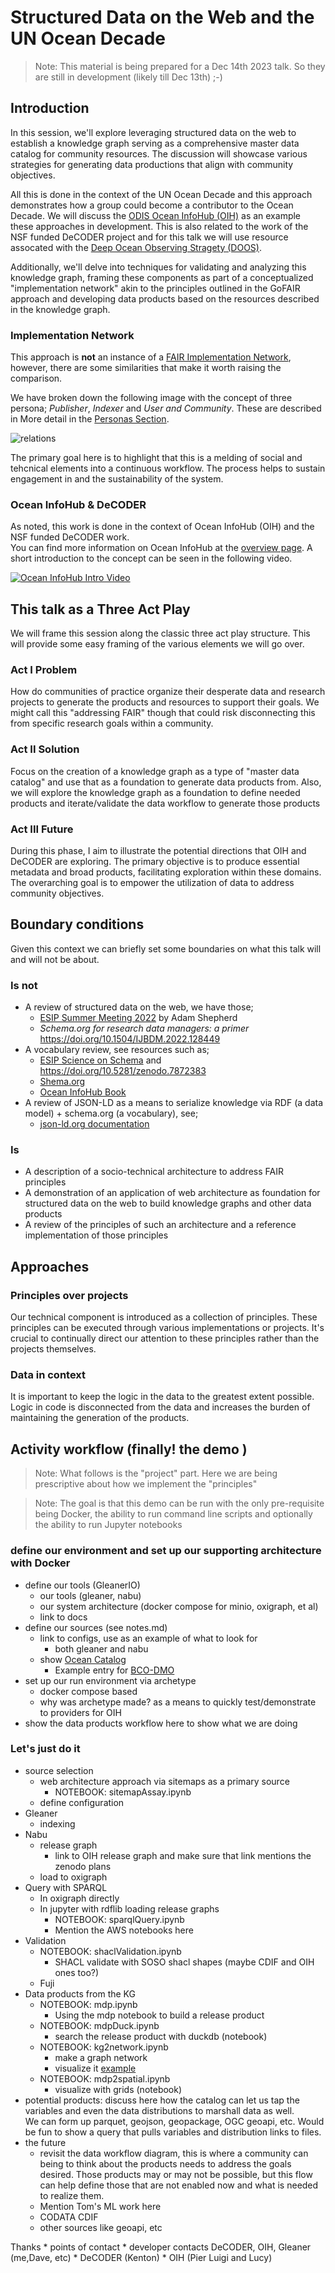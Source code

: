 # Structured Data on the Web and the UN Ocean Decade

> Note:  This material is being prepared for a Dec 14th 2023 talk.  So 
> they are still in development (likely till Dec 13th) ;-)

## Introduction

In this session, we'll explore leveraging structured data on the web to establish a knowledge graph serving as a
comprehensive master data catalog for community resources. The discussion will showcase various strategies for
generating data productions that align with community objectives.

All this is done in the context of the UN Ocean Decade and this approach
demonstrates how a group could become a contributor to the Ocean Decade.
We will discuss the [ODIS Ocean InfoHub (OIH)](https://oceaninfohub.org/project-overview/)
as an example these approaches in development. This is also related to the
work of the NSF funded DeCODER project and for this talk we will use
resource assocated with the
[Deep Ocean Observing Stragety (DOOS)](https://www.deepoceanobserving.org/).

Additionally, we'll delve into techniques for validating and analyzing this knowledge graph, framing these components as
part of a conceptualized "implementation network" akin to the principles outlined in the GoFAIR approach and developing 
data products based on the resources described in the knowledge graph.

### Implementation Network

This approach is __not__ an instance of a [FAIR Implementation Network](https://www.go-fair.org/implementation-networks/),
however, there are some similarities that make it worth raising the comparison.

We have broken down the following image with the concept of three persona; _Publisher_, _Indexer_ and _User and Community_. 
These are described in More detail in the [Personas Section](../../personas/README.md).

![relations](../../docs/images/relations.png)

The primary goal here is to highlight that this is a melding of social and tehcnical elements 
into a continuous workflow.  The process helps to sustain engagement in and the sustainability of 
the system.

### Ocean InfoHub & DeCODER

As noted, this work is done in the context of Ocean InfoHub (OIH) and the NSF funded DeCODER work.  
You can find more information on Ocean InfoHub at the [overview page](https://oceaninfohub.org/project-overview/). 
A short introduction to the concept can be seen in the following video.

[![Ocean InfoHub Intro Video](https://img.youtube.com/vi/KrxeZrPg0u8/0.jpg)](https://www.youtube.com/watch?v=KrxeZrPg0u8)

## This talk as a Three Act Play

We will frame this session along the classic three act play structure.  This will
provide some easy framing of the various elements we will go over. 

### Act I  Problem

How do communities of practice organize their desperate data and research
projects to generate the products and resources to support their goals.
We might call this "addressing FAIR" though that could risk disconnecting
this from specific research goals within a community.

### Act II Solution

Focus on the creation of a knowledge graph as a type of  "master data catalog" and
use that as a foundation to generate data products from. Also, we will explore the
knowledge graph as a foundation to define needed products and iterate/validate the
data workflow to generate those products

### Act III Future

During this phase, I aim to illustrate the potential directions that OIH and DeCODER are exploring. The primary
objective is to produce essential metadata and broad products, facilitating exploration within these domains. The
overarching goal is to empower the utilization of data to address community objectives.

## Boundary conditions

Given this context we can briefly set some boundaries on what
this talk will and will not be about.

### Is not

* A review of structured data on the web, we have those; 
  * [ESIP Summer Meeting 2022](https://github.com/ESIPFed/science-on-schema.org/tree/226-esip-summer-mtg-2022-tutorial/tutorials/esip-summer-mtg-2022) by Adam Shepherd
  * _Schema.org for research data managers: a primer_  https://doi.org/10.1504/IJBDM.2022.128449
* A vocabulary review, see resources such as;
  * [ESIP Science on Schema](https://github.com/ESIPFed/science-on-schema.org//) and https://doi.org/10.5281/zenodo.7872383
  * [Shema.org](https://schema.org/)
  * [Ocean InfoHub Book](https://book.oceaninfohub.org/)
* A review of JSON-LD as a means to serialize knowledge via RDF (a data model) + schema.org (a vocabulary), see;
  * [json-ld.org documentation](https://json-ld.org/learn.html)

### Is

* A description of a socio-technical architecture to address FAIR principles 
* A demonstration of an application of  web architecture as foundation for structured data
  on the web to build knowledge graphs and other data products
* A review of the principles of such an architecture and a reference implementation of those principles

## Approaches

### Principles over projects

Our technical component is introduced as a collection of principles. These principles can be executed through various
implementations or projects. It's crucial to continually direct our attention to these principles rather than the
projects themselves.

### Data in context

It is important to keep the logic in the data to the greatest extent possible. Logic in code is disconnected from the data
and increases the burden of maintaining the generation of the products.

## Activity workflow (finally! the demo )

> Note:  What follows is the "project" part.  Here we are being 
> prescriptive about how we implement the "principles"

> Note: The goal is that this demo can be run with the only pre-requisite 
> being Docker, the ability to run command line scripts and optionally the ability to run 
> Jupyter notebooks

### define our environment and set up our supporting architecture with Docker
* define our tools (GleanerIO)
    - our tools (gleaner, nabu)
    - our system architecture (docker compose for minio, oxigraph,  et al)
    - link to docs
* define our sources (see notes.md)
    - link to configs, use as an example of what to look for
        - both gleaner and nabu
    - show [Ocean Catalog](https://catalogue.odis.org/)
      - Example entry for [BCO-DMO](https://catalogue.odis.org/view/3287)
* set up our run environment via archetype
    - docker compose based  
    - why was archetype made? as a means to quickly test/demonstrate to providers for OIH
* show the data products workflow here to show what we are doing

### Let's just do it

* source selection
    * web architecture approach via sitemaps as a primary source
      * NOTEBOOK: sitemapAssay.ipynb 
    * define configuration
* Gleaner
    * indexing
* Nabu
    * release graph
        * link to OIH release graph and make sure that link mentions the zenodo plans
    * load to oxigraph
* Query with SPARQL
    * In oxigraph directly
    * In jupyter with rdflib loading release graphs
        * NOTEBOOK: sparqlQuery.ipynb
        * Mention the AWS notebooks here
* Validation
    * NOTEBOOK: shaclValidation.ipynb
        * SHACL validate with SOSO shacl shapes (maybe CDIF and OIH ones too?)
    * Fuji
* Data products from the KG        
    * NOTEBOOK: mdp.ipynb
        * Using the mdp notebook to build a release product
    * NOTEBOOK: mdpDuck.ipynb 
        * search the release product with duckdb  (notebook)
    * NOTEBOOK: kg2network.ipynb 
        * make a graph network
        * visualize it [example](https://github.com/iodepo/odis-arch/tree/schema-dev-df/graphOps/graphVisualization)
    * NOTEBOOK: mdp2spatial.ipynb 
        * visualize with grids (notebook)
* potential products: discuss here how the catalog can let us tap the variables
  and even the data distributions to marshall data as well.  
  We can form up parquet, geojson, geopackage, OGC geoapi, etc.
  Would be fun to show a query that pulls variables and distribution links to files.
* the future
    * revisit the data workflow diagram, this is where a community
      can being to think about the products needs to address the goals
      desired. Those products may or may not be possible, but this
      flow can help define those that are not enabled now and what is
      needed to realize them.
    * Mention Tom's ML work here
    * CODATA CDIF
    * other sources like geoapi, etc


Thanks
    * points of contact
        * developer contacts DeCODER, OIH, Gleaner (me,Dave, etc)
        * DeCODER (Kenton)
        * OIH (Pier Luigi and Lucy)
